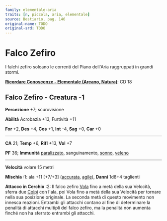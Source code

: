 ```yaml
---
family: elementale-aria
traits: [n, piccola, aria, elementale]
source: Bestiario, pag. 146
original-name: TODO
original-srd: TODO
---
```


# Falco Zefiro

I falchi zefiro solcano le correnti del Piano dell'Aria raggruppati in grandi
stormi.

**[Ricordare Conoscenze - Elementale (Arcano, Natura)](/azioni/abilita/ricordare-conoscenze)**:
CD 18

## Falco Zefiro - Creatura -1

**Percezione** +7; scurovisione

**Abilità** Acrobazia +13, Furtività +11

**For** +2, **Des** +4, **Cos** +1, **Int** -4, **Sag** +0, **Car** +0

---

**CA** 21; **Temp** +6, **Rifl** +13, **Vol** +7

**PF** 36; **Immunità** [paralizzato](/condizioni/paralizzato), sanguinamento,
[sonno](/tratti/sonno), [veleno](/tratti/veleno)

---

**Velocità** volare 15 metri

**Mischia** :1: ala +11 \[+7/+3] ([accurata](/tratti/accurata),
[agile](/tratti/agile)), **Danni** 1d8+4 taglienti

**Attacco in Cerchio** :2: Il falco zefiro [Vola](/azioni/base/volare) fino a
metà della sua Velocità, sferra due [Colpi](/azioni/base/colpire) con l'ala, poi
Vola fino a metà della sua Velocità per tornare nella sua posizione originale.
La seconda metà di questo movimento non innesca reazioni. Entrambi gli attacchi
contano al fine di determinare la penalità di attacchi multipli del falco
zefiro, ma la penalità non aumenta finché non ha sferrato entrambi gli attacchi.
